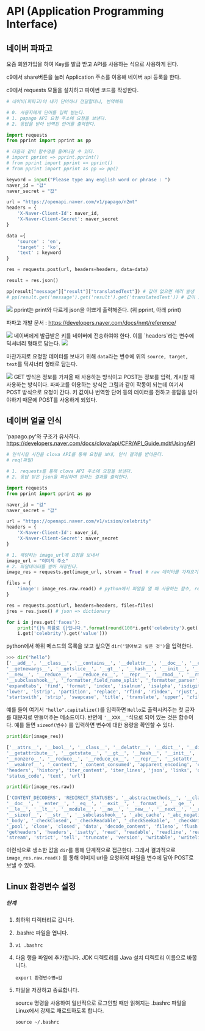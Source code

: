# API (Application Programming Interface)

## 네이버 파파고

요즘 회원가입을 하여 Key를 발급 받고 API를 사용하는 식으로 사용하게 된다.

c9에서 share버튼을 눌러 Application 주소를 이용해 네이버 api 등록을 한다.

c9에서 requests 모듈을 설치하고 파이썬 코드를 작성한다.

```python
# 네이버(파파고)야 내가 단어하나 전달할테니, 번역해줘

# 0. 사용자에게 단어를 입력 받는다.
# 1. papago API 요청 주소에 요청을 보낸다.
# 2. 응답을 받아 번역된 단어를 출력한다.

import requests
from pprint import pprint as pp

# 다음과 같이 함수명을 줄여나갈 수 있다.
# import pprint => pprint.pprint()
# from pprint import pprint => pprint()
# from pprint import pprint as pp => pp()

keyword = input("Please type any english word or phrase : ")
naver_id = "값"
naver_secret = "값"

url = "https://openapi.naver.com/v1/papago/n2mt"
headers = {
    'X-Naver-Client-Id': naver_id,
    'X-Naver-Client-Secret': naver_secret
}

data ={
    'source' : 'en',
    'target' : 'ko',
    'text' : keyword
}

res = requests.post(url, headers=headers, data=data)

result = res.json()

pp(result["message"]["result"]["translatedText"]) # 값이 없으면 에러 발생
# pp(result.get('message').get('result').get('translatedText')) # 값이 없으면 NULL 출력
```
<img src = "images/image 002.png">
pprint는 print와 다르게 json을 이쁘게 출력해준다. (위 pprint, 아래 print)

파파고 개발 문서 : https://developers.naver.com/docs/nmt/reference/

<img src = "images/image 011.png">
네이버에게 발급받은 키를 네이버에 전송하여야 한다. 이를 `headers`라는 변수에 딕셔너리 형태로 담는다.
<img src = "images/image 012.png">

마찬가지로 요청할 데이터를 보내기 위해 `data`라는 변수에 위의 `source, target, text`를 딕셔너리 형태로 담는다.



<img src = "images/image 013.png">
GET 방식은 정보를 가져올 때 사용하는 방식이고 POST는 정보를 입력, 게시할 때 사용하는 방식이다. 파파고를 이용하는 방식은 그림과 같이 작동이 되는데 여기서 POST 방식으로 요청이 간다.  키 값이나 번역할 단어 등의 데이터를 전하고 응답을 받아야하기 때문에 POST를 사용하게 되었다.

## 네이버 얼굴 인식

'papago.py'와 구조가 유사하다.
https://developers.naver.com/docs/clova/api/CFR/API_Guide.md#UsingAPI

```python
# 인식시킬 사진을 clova API를 통해 요청을 보내, 인식 결과를 받아온다.
# req(파일)

# 1. requests를 통해 clova API 주소에 요청을 보낸다.
# 2. 응답 받은 json을 파싱하여 원하는 결과를 출력한다.

import requests
from pprint import pprint as pp

naver_id = "값"
naver_secret = "값"

url = "https://openapi.naver.com/v1/vision/celebrity"
headers = {
    'X-Naver-Client-Id': naver_id,
    'X-Naver-Client-Secret': naver_secret
}

# 1. 해당하는 image_url에 요청을 보내서
image_url = "이미지 주소"
# 2. 파일데이터를 받아 저장한다.
image_res = requests.get(image_url, stream = True) # raw 데이터를 가져오기위해 steam = True로 설정한다.

files = {
    'image': image_res.raw.read() # python에서 파일을 열 때 사용하는 함수, read binary
}

res = requests.post(url, headers=headers, files=files)
jres = res.json() # json => dictionary

for i in jres.get('faces'):
    print("{}% 확률로 {}입니다.".format(round(100*i.get('celebrity').get('confidence')),\
    i.get('celebrity').get('value')))

```

python에서 하위 메소드의 목록을 보고 싶으면 `dir('알아보고 싶은 것')`을 입력한다.
```python
>>> dir("hello")
['__add__', '__class__', '__contains__', '__delattr__', '__doc__', '__eq__', '__format__', '__ge__', '__getattribute__', '__getitem__',
'__getnewargs__', '__getslice__', '__gt__', '__hash__', '__init__', '__le__', '__len__', '__lt__', '__mod__', '__mul__', '__ne__',
'__new__', '__reduce__', '__reduce_ex__', '__repr__', '__rmod__', '__rmul__', '__setattr__', '__sizeof__', '__str__', 
'__subclasshook__', '_formatter_field_name_split', '_formatter_parser', 'capitalize', 'center', 'count', 'decode', 'encode', 'endswith',
'expandtabs', 'find', 'format', 'index', 'isalnum', 'isalpha', 'isdigit', 'islower', 'isspace', 'istitle', 'isupper', 'join', 'ljust',
'lower', 'lstrip', 'partition', 'replace', 'rfind', 'rindex', 'rjust', 'rpartition', 'rsplit', 'rstrip', 'split', 'splitlines', 
'startswith', 'strip', 'swapcase', 'title', 'translate', 'upper', 'zfill']
```

예를 들어 여기서 `"hello".capitalize()`를 입력하면 `Hello`로 출력시켜주는 첫 글자를 대문자로 만들어주는 메소드이다. 
반면에 `'__XXX__'`식으로 되어 있는 것은 함수이다. 예를 들면 `sizeof(변수)` 를 입력하면 변수에 대한 용량을 확인할 수 있다.

```python
print(dir(image_res))

['__attrs__', '__bool__', '__class__', '__delattr__', '__dict__', '__dir__', '__doc__', '__eq__', '__format__', '__ge__', 
'__getattribute__', '__getstate__', '__gt__', '__hash__', '__init__', '__iter__', '__le__', '__lt__', '__module__', '__ne__', '__new__',
'__nonzero__', '__reduce__', '__reduce_ex__', '__repr__', '__setattr__', '__setstate__', '__sizeof__', '__str__', '__subclasshook__', 
'__weakref__', '_content', '_content_consumed', 'apparent_encoding', 'close', 'connection', 'content', 'cookies', 'elapsed', 'encoding',
'headers', 'history', 'iter_content', 'iter_lines', 'json', 'links', 'ok', 'raise_for_status', 'raw', 'reason', 'request', 
'status_code', 'text', 'url']
```

```python
print(dir(image_res.raw))

['CONTENT_DECODERS', 'REDIRECT_STATUSES', '__abstractmethods__', '__class__', '__del__', '__delattr__', '__dict__', '__dir__', 
'__doc__', '__enter__', '__eq__', '__exit__', '__format__', '__ge__', '__getattribute__', '__gt__', '__hash__', '__init__', '__iter__', 
'__le__', '__lt__', '__module__', '__ne__', '__new__', '__next__', '__reduce__', '__reduce_ex__', '__repr__', '__setattr__', 
'__sizeof__', '__str__', '__subclasshook__', '_abc_cache', '_abc_negative_cache', '_abc_negative_cache_version', '_abc_registry', 
'_body', '_checkClosed', '_checkReadable', '_checkSeekable', '_checkWritable', '_connection', '_decoder', '_fp', '_original_response', 
'_pool', 'close', 'closed', 'data', 'decode_content', 'fileno', 'flush', 'from_httplib', 'get_redirect_location', 'getheader', 
'getheaders', 'headers', 'isatty', 'read', 'readable', 'readline', 'readlines', 'reason', 'release_conn', 'seek', 'seekable', 'status', 
'stream', 'strict', 'tell', 'truncate', 'version', 'writable', 'writelines']
```

이런식으로 생소한 값을 `dir`를 통해 단계적으로 접근한다. 그래서 결과적으로 `image_res.raw.read()` 를 통해 이미지 url을 요청하여 파일을 변수에 담아 POST로 보낼 수 있다.



## Linux 환경변수 설정

##### 단계

1. 최하위 디렉터리로 갑니다.

2. .bashrc 파일을 엽니다.

3. `vi .bashrc`

4. 다음 행을 파일에 추가합니다. JDK 디렉토리를 Java 설치 디렉토리 이름으로 바꿉니다.

   `export 환경변수명=값`

5. 파일을 저장하고 종료합니다.

   source 명령을 사용하여 일반적으로 로그인할 때만 읽혀지는 .bashrc 파일을 Linux에서 강제로 재로드하도록 합니다.

   `source ~/.bashrc`